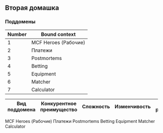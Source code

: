 ## Вторая домашка

### Поддомены
Number | Bound context
--- | --- 
1 | MCF Heroes (Рабочие)
2 | Платежи
3 | Postmortems
4 | Betting
5 | Equipment
6 | Matcher
7 | Calculator


Вид поддомена | Конкурентное преимущество | Сложность | Изменчивость | Варианты реализации | Интерес проблемы | Предполагаемый вид поддомена
--- | --- | --- | --- | --- | --- | ---  
MCF Heroes (Рабочие) 
Платежи
Postmortems
Betting
Equipment
Matcher
Calculator




